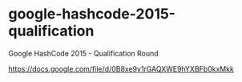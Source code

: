 # google-hashcode-2015-qualification
Google HashCode 2015 - Qualification Round  

https://docs.google.com/file/d/0B8xe9y1rGAQXWE9hYXBFb0kxMkk
